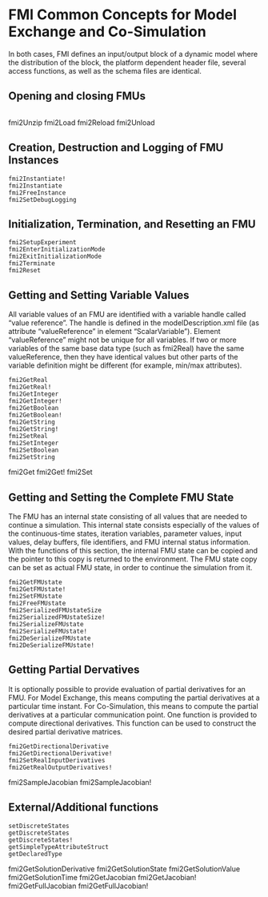 # FMI Common Concepts for Model Exchange and Co-Simulation
In both cases, FMI defines an input/output block of a dynamic model where the distribution of the block, the
platform dependent header file, several access functions, as well as the schema files are identical.

## Opening and closing FMUs

```@docs
```
fmi2Unzip
fmi2Load
fmi2Reload
fmi2Unload

##  Creation, Destruction and Logging of FMU Instances

```@docs
fmi2Instantiate!
fmi2Instantiate
fmi2FreeInstance
fmi2SetDebugLogging
```

## Initialization, Termination, and Resetting an FMU

```@docs
fmi2SetupExperiment
fmi2EnterInitializationMode
fmi2ExitInitializationMode
fmi2Terminate
fmi2Reset
```

## Getting and Setting Variable Values
All variable values of an FMU are identified with a variable handle called “value reference”. The handle is
defined in the modelDescription.xml file (as attribute “valueReference” in element
“ScalarVariable”). Element “valueReference” might not be unique for all variables. If two or more
variables of the same base data type (such as fmi2Real) have the same valueReference, then they
have identical values but other parts of the variable definition might be different (for example, min/max
attributes).

```@docs
fmi2GetReal
fmi2GetReal!
fmi2GetInteger
fmi2GetInteger!
fmi2GetBoolean
fmi2GetBoolean!
fmi2GetString
fmi2GetString!
fmi2SetReal
fmi2SetInteger
fmi2SetBoolean
fmi2SetString
```
fmi2Get
fmi2Get!
fmi2Set

## Getting and Setting the Complete FMU State
The FMU has an internal state consisting of all values that are needed to continue a simulation. This internal state consists especially of the values of the continuous-time states, iteration variables, parameter values, input values, delay buffers, file identifiers, and FMU internal status information. With the functions of this section, the internal FMU state can be copied and the pointer to this copy is returned to the environment. The FMU state copy can be set as actual FMU state, in order to continue the simulation from it.

```@docs
fmi2GetFMUstate
fmi2GetFMUstate!
fmi2SetFMUstate
fmi2FreeFMUstate
fmi2SerializedFMUstateSize
fmi2SerializedFMUstateSize!
fmi2SerializeFMUstate
fmi2SerializeFMUstate!
fmi2DeSerializeFMUstate
fmi2DeSerializeFMUstate!
```

## Getting Partial Dervatives
It is optionally possible to provide evaluation of partial derivatives for an FMU. For Model Exchange, this
means computing the partial derivatives at a particular time instant. For Co-Simulation, this means to
compute the partial derivatives at a particular communication point. One function is provided to compute
directional derivatives. This function can be used to construct the desired partial derivative matrices.

```@docs
fmi2GetDirectionalDerivative
fmi2GetDirectionalDerivative!
fmi2SetRealInputDerivatives
fmi2GetRealOutputDerivatives!
```
fmi2SampleJacobian
fmi2SampleJacobian!

## External/Additional functions

```@docs
setDiscreteStates
getDiscreteStates
getDiscreteStates!
getSimpleTypeAttributeStruct
getDeclaredType
```
fmi2GetSolutionDerivative
fmi2GetSolutionState
fmi2GetSolutionValue
fmi2GetSolutionTime
fmi2GetJacobian
fmi2GetJacobian!
fmi2GetFullJacobian
fmi2GetFullJacobian!
